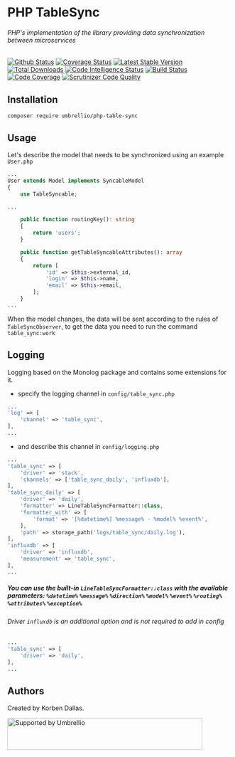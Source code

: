 # PHP TableSync

###### PHP's implementation of the library providing data synchronization between microservices

[![Github Status](https://github.com/umbrellio/php-table-sync/workflows/CI/badge.svg)](https://github.com/umbrellio/php-table-sync/actions)
[![Coverage Status](https://coveralls.io/repos/github/umbrellio/php-table-sync/badge.svg?branch=master)](https://coveralls.io/github/umbrellio/php-table-sync?branch=master)
[![Latest Stable Version](https://poser.pugx.org/umbrellio/php-table-sync/v/stable.png)](https://packagist.org/packages/umbrellio/php-table-sync)
[![Total Downloads](https://poser.pugx.org/umbrellio/php-table-sync/downloads.png)](https://packagist.org/packages/umbrellio/php-table-sync)
[![Code Intelligence Status](https://scrutinizer-ci.com/g/umbrellio/php-table-sync/badges/code-intelligence.svg?b=master)](https://scrutinizer-ci.com/code-intelligence)
[![Build Status](https://scrutinizer-ci.com/g/umbrellio/php-table-sync/badges/build.png?b=master)](https://scrutinizer-ci.com/g/umbrellio/php-table-sync/build-status/master)
[![Code Coverage](https://scrutinizer-ci.com/g/umbrellio/php-table-sync/badges/coverage.png?b=master)](https://scrutinizer-ci.com/g/umbrellio/php-table-sync/?branch=master)
[![Scrutinizer Code Quality](https://scrutinizer-ci.com/g/umbrellio/php-table-sync/badges/quality-score.png?b=master)](https://scrutinizer-ci.com/g/umbrellio/php-table-sync/?branch=master)


## Installation

```shell
composer require umbrellio/php-table-sync
```

## Usage
Let's describe the model that needs to be synchronized using an example `User.php`
```php
...
User extends Model implements SyncableModel
{
    use TableSyncable;

...

    public function routingKey(): string
    {
        return 'users';
    }

    public function getTableSyncableAttributes(): array
    {
        return [
            'id' => $this->external_id,
            'login' => $this->name,
            'email' => $this->email,
        ];
    }
...
```

When the model changes, the data will be sent according to the rules of `TableSyncObserver`, to get the data you need to run the command `table_sync:work`

## Logging
Logging based on the Monolog package and contains some extensions for it.
- specify the logging channel in `config/table_sync.php`
```php
...
'log' => [
    'channel' => 'table_sync',
],
...
```
- and describe this channel in `config/logging.php`
```php
...
'table_sync' => [
    'driver' => 'stack',
    'channels' => ['table_sync_daily', 'influxdb'],
],
'table_sync_daily' => [
    'driver' => 'daily',
    'formatter' => LineTableSyncFormatter::class,
    'formatter_with' => [
        'format' => '[%datetime%] %message% - %model% %event%',
    ],
    'path' => storage_path('logs/table_sync/daily.log'),
],
'influxdb' => [
    'driver' => 'influxdb',
    'measurement' => 'table_sync',
],
...
```

##### You can use the built-in `LineTableSyncFormatter::class` with the available parameters: `%datetime%` `%message%` `%direction%` `%model%` `%event%` `%routing%` `%attributes%` `%exception%`

###### Driver `influxdb` is an additional option and is not required to add in config
```php
...
'table_sync' => [
    'driver' => 'daily',
],
...
```

## Authors

Created by Korben Dallas.

<a href="https://github.com/umbrellio/">
<img style="float: left;" src="https://umbrellio.github.io/Umbrellio/supported_by_umbrellio.svg" alt="Supported by Umbrellio" width="439" height="72">
</a>
